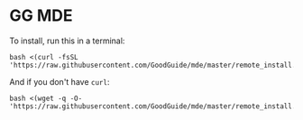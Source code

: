 # GG MDE

To install, run this in a terminal:

```
bash <(curl -fsSL 'https://raw.githubusercontent.com/GoodGuide/mde/master/remote_install.sh')
```

And if you don't have `curl`:
```
bash <(wget -q -O- 'https://raw.githubusercontent.com/GoodGuide/mde/master/remote_install.sh')
```
